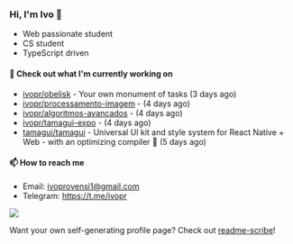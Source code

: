 ### Hi, I'm Ivo 👋

* Web passionate student
* CS student
* TypeScript driven

#### 👷 Check out what I'm currently working on

- [ivopr/obelisk](https://github.com/ivopr/obelisk) - Your own monument of tasks (3 days ago)
- [ivopr/processamento-imagem](https://github.com/ivopr/processamento-imagem) -  (4 days ago)
- [ivopr/algoritmos-avancados](https://github.com/ivopr/algoritmos-avancados) -  (4 days ago)
- [ivopr/tamagui-expo](https://github.com/ivopr/tamagui-expo) -  (4 days ago)
- [tamagui/tamagui](https://github.com/tamagui/tamagui) - Universal UI kit and style system for React Native &#43; Web - with an optimizing compiler 🚄 (5 days ago)

#### 📫 How to reach me

- Email: [ivoprovensi1@gmail.com](mailto://ivoprovensi1@gmail.com)
- Telegram: https://t.me/ivopr

![](https://github-readme-stats.vercel.app/api/top-langs/?username=ivopr&layout=compact&theme=react)

Want your own self-generating profile page? Check out [readme-scribe](https://github.com/muesli/readme-scribe)!
